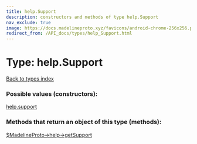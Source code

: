 ```yaml
---
title: help.Support
description: constructors and methods of type help.Support
nav_exclude: true
image: https://docs.madelineproto.xyz/favicons/android-chrome-256x256.png
redirect_from: /API_docs/types/help_Support.html
---
```

# Type: help.Support
[Back to types index](index.html)



### Possible values (constructors):

[help.support](/API_docs/constructors/help.support.html)  



### Methods that return an object of this type (methods):

[$MadelineProto->help->getSupport](/API_docs/methods/help.getSupport.html)  




